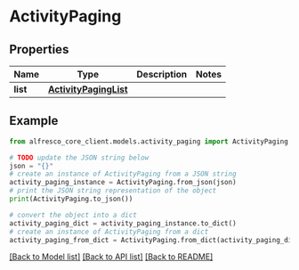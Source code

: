 # ActivityPaging


## Properties

Name | Type | Description | Notes
------------ | ------------- | ------------- | -------------
**list** | [**ActivityPagingList**](ActivityPagingList.md) |  | 

## Example

```python
from alfresco_core_client.models.activity_paging import ActivityPaging

# TODO update the JSON string below
json = "{}"
# create an instance of ActivityPaging from a JSON string
activity_paging_instance = ActivityPaging.from_json(json)
# print the JSON string representation of the object
print(ActivityPaging.to_json())

# convert the object into a dict
activity_paging_dict = activity_paging_instance.to_dict()
# create an instance of ActivityPaging from a dict
activity_paging_from_dict = ActivityPaging.from_dict(activity_paging_dict)
```
[[Back to Model list]](../README.md#documentation-for-models) [[Back to API list]](../README.md#documentation-for-api-endpoints) [[Back to README]](../README.md)


